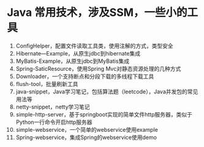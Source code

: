 # Java 常用技术，涉及SSM，一些小的工具
1. ConfigHelper，配置文件读取工具类，使用注解的方式，类型安全
2. Hibernate—Example，从原生jdbc到hibernate集成
3. MyBatis-Example，从原生jdbc到MyBatis集成
4. Spring-SaticResource，使用Spring Mvc对静态资源处理的几种方式 
5. Downloader，一个支持断点和分段下载的多线程下载工具
6. flush-tool，批量刷新工具 
7. java-snippet，Java学习笔记，包括算法题（leetcode），Java并发包的常见用法等
8. netty-snippet，netty学习笔记
9. simple-http-server，基于springboot实现的简单文件http服务器，类似于Python一行命令开启http服务器
10. simple-webservice，一个简单的webservice使用example
11. Spring-webservice，集成Spring的webservice使用demo
